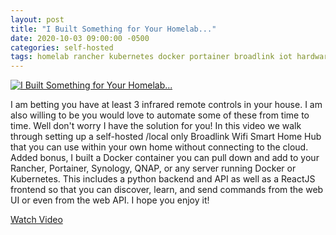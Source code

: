 ```yaml
---
layout: post
title: "I Built Something for Your Homelab..."
date: 2020-10-03 09:00:00 -0500
categories: self-hosted
tags: homelab rancher kubernetes docker portainer broadlink iot hardware
---
```


[![I Built Something for Your Homelab...](https://img.youtube.com/vi/4MJW29mR-Xc/0.jpg)](https://www.youtube.com/watch?v=4MJW29mR-Xc "I Built Something for Your Homelab...")

I am betting you have at least 3 infrared remote controls in your house.  I am also willing to be you would love to automate some of these from time to time.  Well don't worry I have the solution for you!   In this video we walk through setting up a self-hosted /local only Broadlink Wifi Smart Home Hub that you can use within your own home without connecting to the cloud.  Added bonus, I built a Docker container you can pull down and add to your Rancher, Portainer, Synology, QNAP, or any server running Docker or Kubernetes.  This includes a python backend and API as well as a ReactJS frontend so that you can discover, learn, and send commands from the web UI or even from the web API.  I hope you enjoy it!

[Watch Video](https://www.youtube.com/watch?v=4MJW29mR-Xc)
